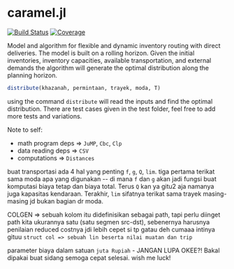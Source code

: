 # caramel.jl

[![Build Status](https://ci.appveyor.com/api/projects/status/github/kreikrei/caramel.jl?svg=true)](https://ci.appveyor.com/project/kreikrei/caramel-jl)
[![Coverage](https://codecov.io/gh/kreikrei/caramel.jl/branch/master/graph/badge.svg)](https://codecov.io/gh/kreikrei/caramel.jl)

Model and algorithm for flexible and dynamic inventory routing with direct deliveries. The model is built on a rolling horizon. Given the initial inventories, inventory capacities, available transportation, and external demands the algorithm will generate the optimal distribution along the planning horizon.

```julia
distribute(khazanah, permintaan, trayek, moda, T)
```

using the command `distribute` will read the inputs and find the optimal distribution. There are test cases given in the test folder, feel free to add more tests and variations.

Note to self:
- math program deps => `JuMP`, `Cbc`, `Clp`
- data reading deps => `CSV`
- computations => `Distances`

buat transportasi ada 4 hal yang penting `f`, `g`, `Q`, `lim`. tiga pertama terikat sama moda apa yang digunakan -- di mana `f` dan `g` akan jadi fungsi buat komputasi biaya tetap dan biaya total. Terus `Q` kan ya gitu2 aja namanya juga kapasitas kendaraan. Terakhir, `lim` sifatnya terikat sama trayek masing-masing jd bukan bagian dr moda.

COLGEN => sebuah kolom itu didefinisikan sebagai path, tapi perlu diinget path kita ukurannya satu (satu segmen src-dst), sebenernya harusnya penilaian reduced costnya jdi lebih cepet si tp gatau deh cumaaa intinya gituu ```struct col => sebuah lin beserta nilai muatan dan trip```

parameter biaya dalam satuan `juta Rupiah` - JANGAN LUPA OKEE?! Bakal dipakai buat sidang semoga cepat selesai. wish me luck!
